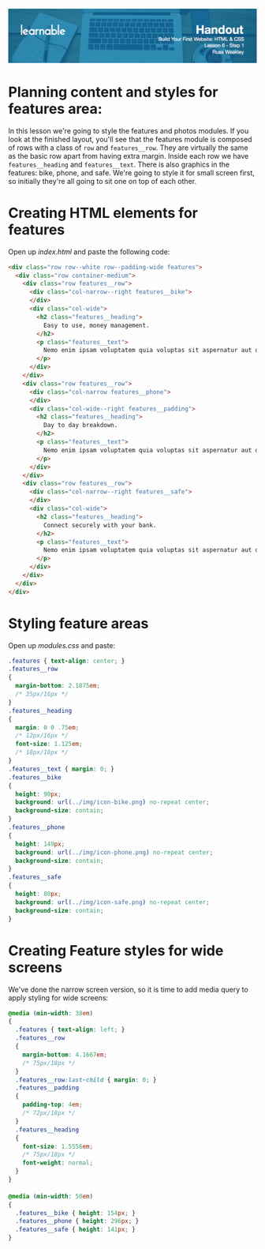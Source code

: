 ![](headers/head6.1.jpg)

# Planning content and styles for features area:

In this lesson we're going to style the features and photos modules. If you look at the finished layout, you'll see that the features module is composed of rows with a class of `row` and `features__row`. They are virtually the same as the basic row apart from having extra margin. Inside each row we have `features__heading` and `features__text`. There is also graphics in the features: bike, phone, and safe. We're going to style it for small screen first, so initially they're all going to sit one on top of each other.

# Creating HTML elements for features

Open up *index.html* and paste the following code:

```html
<div class="row row--white row--padding-wide features">
  <div class="row container-medium">
    <div class="row features__row">
      <div class="col-narrow--right features__bike">
      </div>
      <div class="col-wide">
        <h2 class="features__heading">
          Easy to use, money management.
        </h2>
        <p class="features__text">
          Nemo enim ipsam voluptatem quia voluptas sit aspernatur aut odit aut fugit, sed quia consequuntur magni dolores eos qui ratione voluptatem sequi nesciunt.
        </p>
      </div>
    </div>
    <div class="row features__row">
      <div class="col-narrow features__phone">
      </div>
      <div class="col-wide--right features__padding">
        <h2 class="features__heading">
          Day to day breakdown.
        </h2>
        <p class="features__text">
          Nemo enim ipsam voluptatem quia voluptas sit aspernatur aut odit aut fugit, sed quia consequuntur magni dolores eos qui ratione voluptatem sequi nesciunt.
        </p>
      </div>
    </div>
    <div class="row features__row">
      <div class="col-narrow--right features__safe">
      </div>
      <div class="col-wide">
        <h2 class="features__heading">
          Connect securely with your bank.
        </h2>
        <p class="features__text">
          Nemo enim ipsam voluptatem quia voluptas sit aspernatur aut odit aut fugit, sed quia consequuntur magni dolores eos qui ratione voluptatem sequi nesciunt.
        </p>
      </div>
    </div>
  </div>
</div>
```

# Styling feature areas

Open up *modules.css* and paste:

```css
.features { text-align: center; }
.features__row
{
  margin-bottom: 2.1875em;
  /* 35px/16px */
}
.features__heading
{
  margin: 0 0 .75em;
  /* 12px/16px */
  font-size: 1.125em;
  /* 18px/16px */
}
.features__text { margin: 0; }
.features__bike
{
  height: 90px;
  background: url(../img/icon-bike.png) no-repeat center;
  background-size: contain;
}
.features__phone
{
  height: 149px;
  background: url(../img/icon-phone.png) no-repeat center;
  background-size: contain;
}
.features__safe
{
  height: 80px;
  background: url(../img/icon-safe.png) no-repeat center;
  background-size: contain;
}
```

# Creating Feature styles for wide screens

We've done the narrow screen version, so it is time to add media query to apply styling for wide screens:

```css
@media (min-width: 38em)
{
  .features { text-align: left; }
  .features__row
  {
    margin-bottom: 4.1667em;
    /* 75px/18px */
  }
  .features__row:last-child { margin: 0; }
  .features__padding
  {
    padding-top: 4em;
    /* 72px/18px */
  }
  .features__heading
  {
    font-size: 1.5556em;
    /* 75px/18px */
    font-weight: normal;
  }
}

@media (min-width: 50em)
{
  .features__bike { height: 154px; }
  .features__phone { height: 296px; }
  .features__safe { height: 141px; }
}
```
